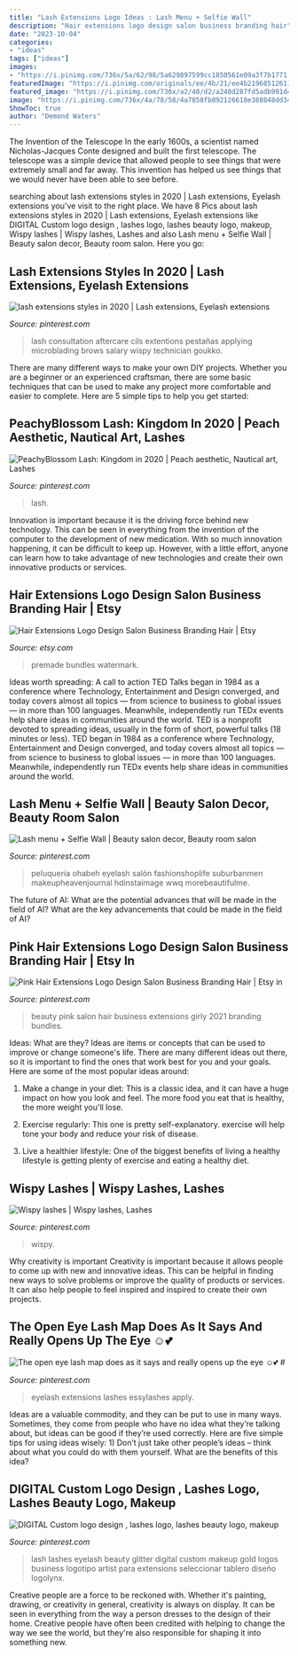 ```yaml
---
title: "Lash Extensions Logo Ideas : Lash Menu + Selfie Wall"
description: "Hair extensions logo design salon business branding hair"
date: "2023-10-04"
categories:
- "ideas"
tags: ["ideas"]
images:
- "https://i.pinimg.com/736x/5a/62/98/5a629897599cc1850561e09a3f7b1771.jpg"
featuredImage: "https://i.pinimg.com/originals/ee/4b/21/ee4b21968512611507e58e9fdb9b9f31.jpg"
featured_image: "https://i.pinimg.com/736x/a2/40/d2/a240d287fd5adb991d44b3666b276e58.jpg"
image: "https://i.pinimg.com/736x/4a/78/58/4a7858fb892126618e388848dd34517b.jpg"
ShowToc: true
author: "Demond Waters"
---
```



The Invention of the Telescope
In the early 1600s, a scientist named Nicholas-Jacques Conte designed and built the first telescope. The telescope was a simple device that allowed people to see things that were extremely small and far away. This invention has helped us see things that we would never have been able to see before.

	

		
searching about lash extensions styles in 2020 | Lash extensions, Eyelash extensions you've visit to the right place. We have 8 Pics about lash extensions styles in 2020 | Lash extensions, Eyelash extensions like DIGITAL Custom logo design , lashes logo, lashes beauty logo, makeup, Wispy lashes | Wispy lashes, Lashes and also Lash menu + Selfie Wall | Beauty salon decor, Beauty room salon. Here you go:
		
    
## Lash Extensions Styles In 2020 | Lash Extensions, Eyelash Extensions

<img loading=lazy src="https://i.pinimg.com/736x/4a/78/58/4a7858fb892126618e388848dd34517b.jpg" onerror="this.onerror=null;this.src='https://tse1.mm.bing.net/th?id=OIP.VkSnDLY0qBuEK78ZsDUBtwHaKe&amp;pid=15.1';" alt="lash extensions styles in 2020 | Lash extensions, Eyelash extensions">

_Source: pinterest.com_

>lash consultation aftercare cils extentions pestañas applying microblading brows salary wispy technician goukko. 

	

There are many different ways to make your own DIY projects. Whether you are a beginner or an experienced craftsman, there are some basic techniques that can be used to make any project more comfortable and easier to complete. Here are 5 simple tips to help you get started:

    
## PeachyBlossom Lash: Kingdom In 2020 | Peach Aesthetic, Nautical Art, Lashes

<img loading=lazy src="https://i.pinimg.com/originals/ee/4b/21/ee4b21968512611507e58e9fdb9b9f31.jpg" onerror="this.onerror=null;this.src='https://tse1.mm.bing.net/th?id=OIP.VU4NVxWo-KpZrZZQ-5JhcQHaJ4&amp;pid=15.1';" alt="PeachyBlossom Lash: Kingdom in 2020 | Peach aesthetic, Nautical art, Lashes">

_Source: pinterest.com_

>lash. 

	

Innovation is important because it is the driving force behind new technology. This can be seen in everything from the invention of the computer to the development of new medication. With so much innovation happening, it can be difficult to keep up. However, with a little effort, anyone can learn how to take advantage of new technologies and create their own innovative products or services.

    
## Hair Extensions Logo Design Salon Business Branding Hair | Etsy

<img loading=lazy src="https://i.etsystatic.com/15493421/r/il/1c87b4/2025820670/il_794xN.2025820670_ekqn.jpg" onerror="this.onerror=null;this.src='https://tse4.mm.bing.net/th?id=OIP.8vdl4o84PzKRX5FumOnkyQHaHa&amp;pid=15.1';" alt="Hair Extensions Logo Design Salon Business Branding Hair | Etsy">

_Source: etsy.com_

>premade bundles watermark. 

	

Ideas worth spreading: A call to action
TED Talks began in 1984 as a conference where Technology, Entertainment and Design converged, and today covers almost all topics — from science to business to global issues — in more than 100 languages. Meanwhile, independently run TEDx events help share ideas in communities around the world.
TED is a nonprofit devoted to spreading ideas, usually in the form of short, powerful talks (18 minutes or less). TED began in 1984 as a conference where Technology, Entertainment and Design converged, and today covers almost all topics — from science to business to global issues — in more than 100 languages. Meanwhile, independently run TEDx events help share ideas in communities around the world.

    
## Lash Menu + Selfie Wall | Beauty Salon Decor, Beauty Room Salon

<img loading=lazy src="https://i.pinimg.com/736x/a2/40/d2/a240d287fd5adb991d44b3666b276e58.jpg" onerror="this.onerror=null;this.src='https://tse1.mm.bing.net/th?id=OIP.4uX5inrrHrQj9juO35F-IQHaHa&amp;pid=15.1';" alt="Lash menu + Selfie Wall | Beauty salon decor, Beauty room salon">

_Source: pinterest.com_

>peluqueria ohabeh eyelash salón fashionshoplife suburbanmen makeupheavenjournal hdinstaimage wwq morebeautifulme. 

	

The future of AI: What are the potential advances that will be made in the field of AI?
What are the key advancements that could be made in the field of AI?

    
## Pink Hair Extensions Logo Design Salon Business Branding Hair | Etsy In

<img loading=lazy src="https://i.pinimg.com/736x/7c/4f/ca/7c4fcaca5681e96597aef7a255ff0617.jpg" onerror="this.onerror=null;this.src='https://tse4.mm.bing.net/th?id=OIP.y79Eb6-FV2vI-xaVlteFtQHaHa&amp;pid=15.1';" alt="Pink Hair Extensions Logo Design Salon Business Branding Hair | Etsy in">

_Source: pinterest.com_

>beauty pink salon hair business extensions girly 2021 branding bundles. 

	

Ideas: What are they?
Ideas are items or concepts that can be used to improve or change someone's life. There are many different ideas out there, so it is important to find the ones that work best for you and your goals. Here are some of the most popular ideas around:
1. Make a change in your diet: This is a classic idea, and it can have a huge impact on how you look and feel. The more food you eat that is healthy, the more weight you'll lose.

2. Exercise regularly: This one is pretty self-explanatory. exercise will help tone your body and reduce your risk of disease.

3. Live a healthier lifestyle: One of the biggest benefits of living a healthy lifestyle is getting plenty of exercise and eating a healthy diet.

    
## Wispy Lashes | Wispy Lashes, Lashes

<img loading=lazy src="https://i.pinimg.com/736x/2c/52/ef/2c52ef7077b2e01f4f3ce78746a02ac0.jpg" onerror="this.onerror=null;this.src='https://tse3.mm.bing.net/th?id=OIP.1UgY1MVOyM83S8jwudcUuQHaHa&amp;pid=15.1';" alt="Wispy lashes | Wispy lashes, Lashes">

_Source: pinterest.com_

>wispy. 

	

Why creativity is important
Creativity is important because it allows people to come up with new and innovative ideas. This can be helpful in finding new ways to solve problems or improve the quality of products or services. It can also help people to feel inspired and inspired to create their own projects.

    
## The Open Eye Lash Map Does As It Says And Really Opens Up The Eye ☺️💕 #

<img loading=lazy src="https://i.pinimg.com/736x/9b/64/44/9b644477dbb8fd71a2b33bb5d74c85b0.jpg" onerror="this.onerror=null;this.src='https://tse1.mm.bing.net/th?id=OIP.S5pLW1Z3rtkKO-H3z2fMyAHaHa&amp;pid=15.1';" alt="The open eye lash map does as it says and really opens up the eye ☺️💕 #">

_Source: pinterest.com_

>eyelash extensions lashes essylashes apply. 

	

Ideas are a valuable commodity, and they can be put to use in many ways. Sometimes, they come from people who have no idea what they’re talking about, but ideas can be good if they’re used correctly. Here are five simple tips for using ideas wisely: 1) Don’t just take other people’s ideas – think about what you could do with them yourself. What are the benefits of this idea?

    
## DIGITAL Custom Logo Design , Lashes Logo, Lashes Beauty Logo, Makeup

<img loading=lazy src="https://i.pinimg.com/736x/5a/62/98/5a629897599cc1850561e09a3f7b1771.jpg" onerror="this.onerror=null;this.src='https://tse3.mm.bing.net/th?id=OIP.J4ExFSJ-e2K9T2G5749Q9QHaF4&amp;pid=15.1';" alt="DIGITAL Custom logo design , lashes logo, lashes beauty logo, makeup">

_Source: pinterest.com_

>lash lashes eyelash beauty glitter digital custom makeup gold logos business logotipo artist para extensions seleccionar tablero diseño logolynx. 

	

Creative people are a force to be reckoned with. Whether it's painting, drawing, or creativity in general, creativity is always on display. It can be seen in everything from the way a person dresses to the design of their home. Creative people have often been credited with helping to change the way we see the world, but they're also responsible for shaping it into something new.

